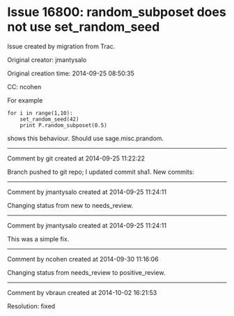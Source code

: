 # Issue 16800: random_subposet does not use set_random_seed

Issue created by migration from Trac.

Original creator: jmantysalo

Original creation time: 2014-09-25 08:50:35

CC:  ncohen

For example


```
for i in range(1,10):
    set_random_seed(42)
    print P.random_subposet(0.5)
```


shows this behaviour. Should use sage.misc.prandom.


---

Comment by git created at 2014-09-25 11:22:22

Branch pushed to git repo; I updated commit sha1. New commits:


---

Comment by jmantysalo created at 2014-09-25 11:24:11

Changing status from new to needs_review.


---

Comment by jmantysalo created at 2014-09-25 11:24:11

This was a simple fix.


---

Comment by ncohen created at 2014-09-30 11:16:06

Changing status from needs_review to positive_review.


---

Comment by vbraun created at 2014-10-02 16:21:53

Resolution: fixed
